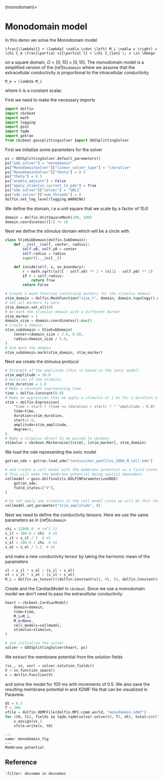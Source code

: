 (monodomain)=
# Monodomain model

In this demo we solve the Monodomain model
```{math}
\frac{\lambda}{1 + \lambda} \nabla \cdot \left( M_i \nabla v \right) = \chi C_m \frac{\partial v}{\partial t} + \chi I_{ion} \; x \in \Omega
```
on a square domain, $\Omega = [0, 10] \times [0, 10]$. The monodomain model is a simplified version of the {ref}`bidomain` where we assume that the extracellular conductivity is proportional to the intracellular conductivity
```{math}
M_e = \lambda M_i
```
where $\lambda$ is a constant scalar.

First we need to make the necessary imports


```python
import dolfin
import cbcbeat
import math
import logging
import goss
import tqdm
import gotran
from cbcbeat.gossplittingsolver import GOSSplittingSolver
```

First we initialize some parameters for the solver

```python
ps = GOSSplittingSolver.default_parameters()
ps["pde_solver"] = "monodomain"
ps["MonodomainSolver"]["linear_solver_type"] = "iterative"
ps["MonodomainSolver"]["theta"] = 0.5
ps["theta"] = 0.5
ps["enable_adjoint"] = False
ps["apply_stimulus_current_to_pde"] = True
ps["ode_solver"]["solver"] = "GRL1"
ps["ode_solver"]["num_threads"] = 0
dolfin.set_log_level(logging.WARNING)
```

We define the domain, i.e a unit square that we scale by a factor of 10.0

```python
domain = dolfin.UnitSquareMesh(100, 100)
domain.coordinates()[:] *= 10
```

Next we define the stimulus domain which will be a circle with



```python
class StimSubDomain(dolfin.SubDomain):
    def __init__(self, center, radius):
        self.x0, self.y0 = center
        self.radius = radius
        super().__init__()

    def inside(self, x, on_boundary):
        r = math.sqrt((x[0] - self.x0) ** 2 + (x[1] - self.y0) ** 2)
        if r < self.radius:
            return True
        return False
```

```python
# Create a mesh function containing markers for the stimulus domain
stim_domain = dolfin.MeshFunction("size_t", domain, domain.topology().dim(), 0)
# Set all markers to zero
stim_domain.set_all(0)
# We mark the stimulus domain with a different marker
stim_marker = 1
domain_size = domain.coordinates().max()
# Create a domain
stim_subdomain = StimSubDomain(
    center=(domain_size / 2.0, 0.0),
    radius=domain_size / 5.0,
)
# And mark the domain
stim_subdomain.mark(stim_domain, stim_marker)
```

Next we create the stimulus protocol

```python
# Strength of the amplitude (this is based on the ionic model)
stim_amplitude = 50.0
# Duration of the stimulus
stim_duration = 1.0
# Make a constant representing time
time = dolfin.Constant(0.0)
# Make an expression that we apply a stimulus at 1 ms for a duration of 1 ms
stim = dolfin.Expression(
    "time > start ? (time <= (duration + start) ? " "amplitude : 0.0) : 0.0",
    time=time,
    duration=stim_duration,
    start=1.0,
    amplitude=stim_amplitude,
    degree=2,
)
# Make a stimulus object to be passed to cbcbeat
stimulus = cbcbeat.Markerwise([stim], [stim_marker], stim_domain)
```


We load the ode representing the ionic model

```python
gotran_ode = gotran.load_ode("tentusscher_panfilov_2006_M_cell.ode")
```

```python
# and create a cell model with the membrane potential as a field state
# This will make the membrane potential being spatial dependent-
cellmodel = goss.dolfinutils.DOLFINParameterizedODE(
    gotran_ode,
    field_states=["V"],
)
```

```python
# Do not apply any stimulus in the cell model since we will do this through the bidomain model
cellmodel.set_parameter("stim_amplitude", 0)
```

Next we need to define the conductivity tensors. Here we use the same parameters as in {ref}`bidomain`

```python
chi = 12000.0  # cm^{-1}
s_il = 300.0 / chi  # mS
s_it = s_il / 2  # mS
s_el = 200.0 / chi  # mS
s_et = s_el / 1.2  # mS
```

and make a new conductivity tensor by taking the harmonic mean of the parameters

```python
sl = s_il * s_el / (s_il + s_el)
st = s_it * s_et / (s_it + s_et)
M_i = dolfin.as_tensor(((dolfin.Constant(sl), 0), (0, dolfin.Constant(st))))
```


Create and the CardiacModel in `cbcbeat`. Since we use a monodomain model we don't need to pass the extracellular conductivity

```python
heart = cbcbeat.CardiacModel(
    domain=domain,
    time=time,
    M_i=M_i,
    M_e=None,
    cell_models=cellmodel,
    stimulus=stimulus,
)
```

```python
# and initialize the solver
solver = GOSSplittingSolver(heart, ps)
```

We extract the membrane potential from the solution fields

```python
(vs_, vs, vur) = solver.solution_fields()
V = vs.function_space()
v = dolfin.Function(V)
```

and solve the model for 100 ms with increments of 0.5. We also save the resulting membrane potential in and XDMF file that can be visualized in Paraview.

```python
dt = 0.5
T = 100
vfile = dolfin.XDMFFile(dolfin.MPI.comm_world, "monodomain.xdmf")
for (t0, t1), fields in tqdm.tqdm(solver.solve((0, T), dt), total=int(T / dt)):
    v.assign(vs_)
    vfile.write(v, t0)
```


```{figure} ../_static/monodomain.png
---
name: monodomain_fig
---
Membrane potential
```




## Reference

```{bibliography}
:filter: docname in docnames
```


